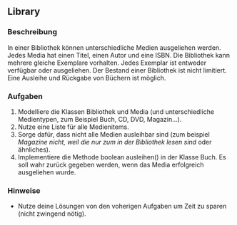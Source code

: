 ## Library

### Beschreibung

In einer Bibliothek können unterschiedliche Medien ausgeliehen werden. Jedes Media hat einen Titel, einen Autor und eine ISBN. Die Bibliothek kann mehrere gleiche Exemplare vorhalten. Jedes Exemplar ist entweder verfügbar oder ausgeliehen. Der Bestand einer Bibliothek ist nicht limitiert. Eine Ausleihe und Rückgabe von Büchern ist möglich.

### Aufgaben

1. Modelliere die Klassen Bibliothek und Media (und unterschiedliche Medientypen, zum Beispiel Buch, CD, DVD, Magazin...).
2. Nutze eine Liste für alle Medienitems.
3. Sorge dafür, dass nicht alle Medien ausleihbar sind (zum beispiel *Magazine nicht, weil die nur zum in der Bibliothek lesen sind* oder ähnliches).
3. Implementiere die Methode boolean ausleihen() in der Klasse Buch. Es soll wahr zurück gegeben werden, wenn das Media erfolgreich ausgeliehen wurde.

### Hinweise

* Nutze deine Lösungen von den voherigen Aufgaben um Zeit zu sparen (nicht zwingend nötig).
